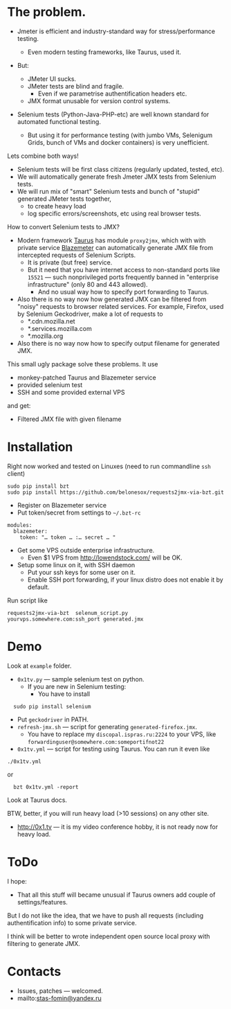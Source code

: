 

# The problem.

* Jmeter is efficient and industry-standard way for  stress/performance testing.
  * Even modern testing frameworks, like Taurus, used it.
* But:
  * JMeter UI sucks.
  * JMeter tests are blind and fragile.
    * Even if we parametrise authentification headers etc.
  * JMX format unusable for version control systems.

* Selenium tests (Python-Java-PHP-etc) are well known standard for automated functional testing.
  * But using it for performance testing (with jumbo VMs, Selenigum Grids, bunch of VMs and docker containers) is very unefficient.

Lets combine both ways!
* Selenium tests will be first class citizens (regularly updated, tested, etc).
* We will automatically generate fresh Jmeter JMX tests from Selenium tests.
* We will run mix of "smart" Selenium tests and bunch of "stupid" generated JMeter tests together, 
  * to create heavy load
  * log specific errors/screenshots, etc using real browser tests.

How to convert Selenium tests to JMX?
* Modern framework [Taurus](http://gettaurus.org) has module ``proxy2jmx``, which with with private service [Blazemeter](https://www.blazemeter.com/) can automatically generate JMX file from intercepted requests of Selenium Scripts.
   * It is private (but free) service.
   * But it need that you have internet access to non-standard ports like ``15521`` — such nonprivileged ports frequently banned in "enterprise infrastructure" (only 80 and 443 allowed).
      * And no usual way how to specify port forwarding to Taurus.
* Also there is no way now how generated JMX can be filtered from "noisy" requests to browser related services. For example, Firefox, used by Selenium Geckodriver, make a lot of requests to 
    * *.cdn.mozilla.net
    * *.services.mozilla.com
    * *.mozilla.org
* Also there is no way now how to specify output filename for generated JMX.    

This small ugly package solve these problems. 
It use
* monkey-patched Taurus and Blazemeter service
* provided selenium test
* SSH and some provided external VPS

and get:
* Filtered JMX file with given filename

  

# Installation

Right now worked and tested on Linuxes (need to run commandline ``ssh`` client)
```
sudo pip install bzt
sudo pip install https://github.com/belonesox/requests2jmx-via-bzt.git 
```

* Register on Blazemeter service
* Put token/secret from settings to ``~/.bzt-rc``
```
modules:
  blazemeter:
    token: "… token … :… secret … "
```

* Get some VPS outside enterprise infrastructure. 
  * Even $1 VPS from http://lowendstock.com/ will be OK.
* Setup some linux on it, with SSH daemon
  * Put your ssh keys for some user on it.
  * Enable SSH port forwarding, if your linux distro does not enable it by default.


Run script like 
```
requests2jmx-via-bzt  selenum_script.py  yourvps.somewhere.com:ssh_port generated.jmx
```

# Demo
Look at ``example`` folder.

* ``0x1tv.py`` — sample selenium test on python. 
  * If you are new in Selenium testing:
    * You have to install 
```
  sudo pip install selenium
```
  * Put ``geckodriver`` in PATH.
* ``refresh-jmx.sh`` — script for generating ``generated-firefox.jmx``. 
  * You have to replace my ``discopal.ispras.ru:2224`` to your VPS, like ``forwardinguser@somewhere.com:someportifnot22``
* ``0x1tv.yml`` — script for testing using Taurus. You can run it even like
```
./0x1tv.yml
```
or 
```
  bzt 0x1tv.yml -report
```
Look at Taurus docs.

BTW, better, if you will run heavy load (>10 sessions) on any other site.

* http://0x1.tv — it is my video conference hobby, it is not ready now for heavy load.

# ToDo
I hope:
* That all this stuff will became unusual if Taurus owners add couple of settings/features.

But I do not like the idea, that we have to 
push all requests (including authentification info)
to some private service.

I think will be better to wrote independent
open source local proxy with filtering
to generate JMX.

# Contacts
* Issues, patches — welcomed.
* mailto:stas-fomin@yandex.ru





